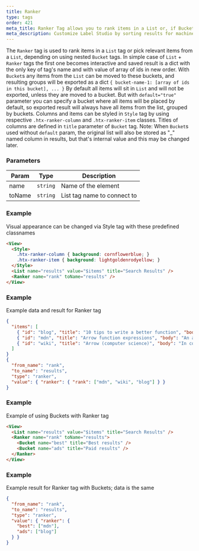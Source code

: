 ```yaml
---
title: Ranker
type: tags
order: 421
meta_title: Ranker Tag allows you to rank items in a List or, if Buckets are used, pick relevant items from a List
meta_description: Customize Label Studio by sorting results for machine learning and data science projects.
---
```


The `Ranker` tag is used to rank items in a `List` tag or pick relevant items from a `List`, depending on using nested `Bucket` tags.
In simple case of `List` + `Ranker` tags the first one becomes interactive and saved result is a dict with the only key of tag's name and with value of array of ids in new order.
With `Bucket`s any items from the `List` can be moved to these buckets, and resulting groups will be exported as a dict `{ bucket-name-1: [array of ids in this bucket], ... }`
By default all items will sit in `List` and will not be exported, unless they are moved to a bucket. But with `default="true"` parameter you can specify a bucket where all items will be placed by default, so exported result will always have all items from the list, grouped by buckets.
Columns and items can be styled in `Style` tag by using respective `.htx-ranker-column` and `.htx-ranker-item` classes. Titles of columns are defined in `title` parameter of `Bucket` tag.
Note: When `Bucket`s used without `default` param, the original list will also be stored as "_" named column in results, but that's internal value and this may be changed later.

### Parameters

| Param | Type | Description |
| --- | --- | --- |
| name | <code>string</code> | Name of the element |
| toName | <code>string</code> | List tag name to connect to |

### Example

Visual appearance can be changed via Style tag with these predefined classnames

```html
<View>
  <Style>
    .htx-ranker-column { background: cornflowerblue; }
    .htx-ranker-item { background: lightgoldenrodyellow; }
  </Style>
  <List name="results" value="$items" title="Search Results" />
  <Ranker name="rank" toName="results" />
</View>
```
### Example

Example data and result for Ranker tag

```json
{
  "items": [
    { "id": "blog", "title": "10 tips to write a better function", "body": "There is nothing worse than being left in the lurch when it comes to writing a function!" },
    { "id": "mdn", "title": "Arrow function expressions", "body": "An arrow function expression is a compact alternative to a traditional function" },
    { "id": "wiki", "title": "Arrow (computer science)", "body": "In computer science, arrows or bolts are a type class..." },
  ]
}
{
  "from_name": "rank",
  "to_name": "results",
  "type": "ranker",
  "value": { "ranker": { "rank": ["mdn", "wiki", "blog"] } }
}
```
### Example

Example of using Buckets with Ranker tag

```html
<View>
  <List name="results" value="$items" title="Search Results" />
  <Ranker name="rank" toName="results">
    <Bucket name="best" title="Best results" />
    <Bucket name="ads" title="Paid results" />
  </Ranker>
</View>
```
### Example

Example result for Ranker tag with Buckets; data is the same

```json
{
  "from_name": "rank",
  "to_name": "results",
  "type": "ranker",
  "value": { "ranker": {
    "best": ["mdn"],
    "ads": ["blog"]
  } }
}
```
